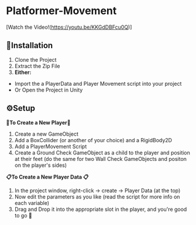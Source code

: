 # Platformer-Movement

[Watch the Video!(https://youtu.be/KKGdDBFcu0Q)]

## 📂Installation
1. Clone the Project
2. Extract the Zip File
3. **Either:**
  - Import the a PlayerData and Player Movement script into your project 
  - Or Open the Project in Unity

## ⚙Setup
**🦘To Create a New Player🦘**
1. Create a new GameObject
2. Add a BoxCollider (or another of your choice) and a RigidBody2D
2. Add a PlayerMovement Script
3. Create a Ground Check GameObject as a child to the player and position at their feet (do the same for two Wall Check GameObjects and positon on the player's sides)

**📋To Create a New Player Data 📋**
1. In the project window, right-click -> create -> Player Data (at the top)
2. Now edit the parameters as you like (read the script for more info on each variable)
3. Drag and Drop it into the appropriate slot in the player, and you're good to go 🎉

